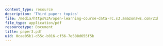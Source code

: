```yaml
---
content_type: resource
description: 'Third paper: topics'
file: /media/https%3A/open-learning-course-data-rc.s3.amazonaws.com/21h-311-the-renaissance-1300-1600-fall-2004/0cae05b1d55cb016cf567e588d655f5b_paper3.pdf
file_type: application/pdf
resourcetype: Document
title: paper3.pdf
uid: 0cae05b1-d55c-b016-cf56-7e588d655f5b
---
```


